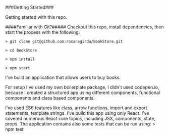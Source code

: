 ###Getting Started###

Getting started with this repo.

####Familiar with Git?##### Checkout this repo, install dependencies, then start the process with the following:

	> git clone git@github.com:roxanagirdu/BookStore.git

	> cd BookStore

	> npm install

	> npm start
I've build an application that allows users to buy books.

For setup I've used my own boilerplate package, I didn't used codepen.io, because I created a structured app using different components, functional components and class based components.

I’ve used ES6 features like class, arrow functions, import and export statements, template strings.
I’ve build this app using only React. I’ve covered numerous React core topics, including JSX, components, state, props.
The application contains also some tests that can be run using:
	> npm test


